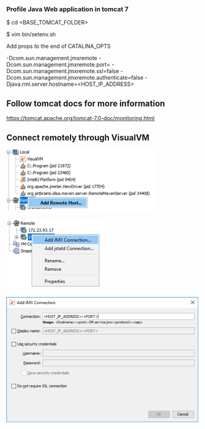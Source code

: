 ### Profile Java Web application in tomcat 7
$ cd <BASE_TOMCAT_FOLDER>

$ vim bin/setenv.sh

Add props to the end of CATALINA_OPTS

-Dcom.sun.management.jmxremote -Dcom.sun.management.jmxremote.port=<PORT> -Dcom.sun.management.jmxremote.ssl=false -Dcom.sun.management.jmxremote.authenticate=false -Djava.rmi.server.hostname=<HOST_IP_ADDRESS>

## Follow tomcat docs for more information
https://tomcat.apache.org/tomcat-7.0-doc/monitoring.html 


## Connect remotely through VisualVM

![Add remove host](pictures/remote_debug1.png)

![Add JMX connection](pictures/remote_debug2.png)

![Configure JMX connection](pictures/remote_debug3.png)



